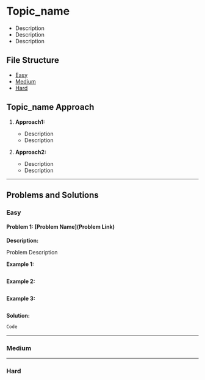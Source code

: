 # Topic_name

- Description
- Description
- Description

## File Structure
- [Easy](#easy)
- [Medium](#medium)
- [Hard](#hard)

## Topic_name Approach

1. **Approach1:**
   - Description
   - Description

2. **Approach2:**
   - Description
   - Description

***
## Problems and Solutions

### Easy

#### Problem 1: [Problem Name](Problem Link)

**Description:**

Problem Description

**Example 1:**
```plaintext

```

**Example 2:**
```plaintext

```

**Example 3:**
```plaintext

```

**Solution:**
```java
Code
```
***

### Medium

***

### Hard
